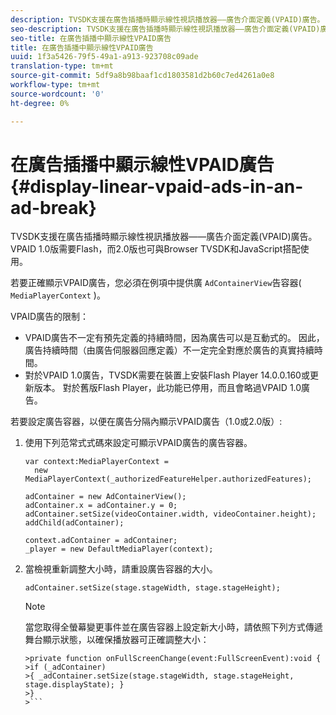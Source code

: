 ```yaml
---
description: TVSDK支援在廣告插播時顯示線性視訊播放器——廣告介面定義(VPAID)廣告。 VPAID 1.0版需要Flash，而2.0版也可與Browser TVSDK和JavaScript搭配使用。
seo-description: TVSDK支援在廣告插播時顯示線性視訊播放器——廣告介面定義(VPAID)廣告。 VPAID 1.0版需要Flash，而2.0版也可與Browser TVSDK和JavaScript搭配使用。
seo-title: 在廣告插播中顯示線性VPAID廣告
title: 在廣告插播中顯示線性VPAID廣告
uuid: 1f3a5426-79f5-49a1-a913-923708c09ade
translation-type: tm+mt
source-git-commit: 5df9a8b98baaf1cd1803581d2b60c7ed4261a0e8
workflow-type: tm+mt
source-wordcount: '0'
ht-degree: 0%

---
```



# 在廣告插播中顯示線性VPAID廣告{#display-linear-vpaid-ads-in-an-ad-break}

TVSDK支援在廣告插播時顯示線性視訊播放器——廣告介面定義(VPAID)廣告。 VPAID 1.0版需要Flash，而2.0版也可與Browser TVSDK和JavaScript搭配使用。

若要正確顯示VPAID廣告，您必須在例項中提供廣 `AdContainerView`告容器( `MediaPlayerContext` )。

VPAID廣告的限制：

* VPAID廣告不一定有預先定義的持續時間，因為廣告可以是互動式的。 因此，廣告持續時間（由廣告伺服器回應定義）不一定完全對應於廣告的真實持續時間。
* 對於VPAID 1.0廣告，TVSDK需要在裝置上安裝Flash Player 14.0.0.160或更新版本。 對於舊版Flash Player，此功能已停用，而且會略過VPAID 1.0廣告。

若要設定廣告容器，以便在廣告分隔內顯示VPAID廣告（1.0或2.0版）:

1. 使用下列范常式式碼來設定可顯示VPAID廣告的廣告容器。

   ```
   var context:MediaPlayerContext =  
     new MediaPlayerContext(_authorizedFeatureHelper.authorizedFeatures); 
   
   adContainer = new AdContainerView(); 
   adContainer.x = adContainer.y = 0; 
   adContainer.setSize(videoContainer.width, videoContainer.height); 
   addChild(adContainer); 
   
   context.adContainer = adContainer; 
   _player = new DefaultMediaPlayer(context);
   ```

1. 當檢視重新調整大小時，請重設廣告容器的大小。

   ```
   adContainer.setSize(stage.stageWidth, stage.stageHeight);
   ```

   >[!NOTE]
   >
   >當您取得全螢幕變更事件並在廣告容器上設定新大小時，請依照下列方式傳遞舞台顯示狀態，以確保播放器可正確調整大小：
   >
   >
   ```
   >private function onFullScreenChange(event:FullScreenEvent):void { 
   >if (_adContainer) 
   >{ _adContainer.setSize(stage.stageWidth, stage.stageHeight, stage.displayState); } 
   >}
   >```

